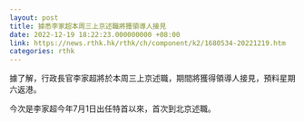 ```yaml
---
layout: post
title: 據悉李家超本周三上京述職將獲領導人接見
date: 2022-12-19 18:22:23.000000000 +08:00
link: https://news.rthk.hk/rthk/ch/component/k2/1680534-20221219.htm
categories: rthk
---
```


據了解，行政長官李家超將於本周三上京述職，期間將獲得領導人接見，預料星期六返港。

今次是李家超今年7月1日出任特首以來，首次到北京述職。
